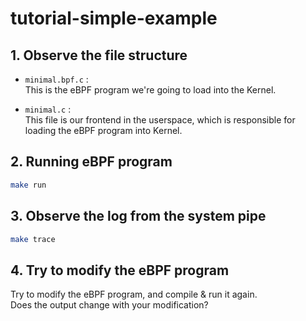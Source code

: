 # tutorial-simple-example

## 1. Observe the file structure
- `minimal.bpf.c` :  
  This is the eBPF program we're going to load into the Kernel.

- `minimal.c` :  
  This file is our frontend in the userspace, which is responsible for loading the eBPF program into Kernel.

## 2. Running eBPF program

```bash
make run
```

## 3. Observe the log from the system pipe

```bash
make trace
```

## 4. Try to modify the eBPF program

Try to modify the eBPF program, and compile & run it again.  
Does the output change with your modification?
